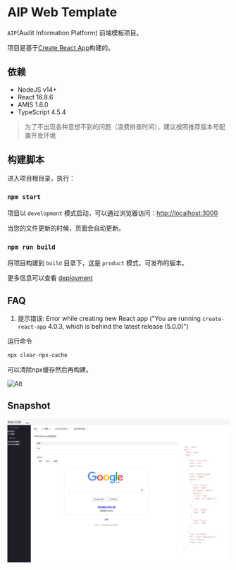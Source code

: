 # AIP Web Template

`AIP`(Audit Information Platform) 前端模板项目。

项目是基于[Create React App](https://github.com/facebook/create-react-app)构建的。

## 依赖

- NodeJS v14+
- React 16.8.6
- AMIS 1.6.0
- TypeScript 4.5.4

> 为了不出现各种意想不到的问题（浪费排查时间），建议按照推荐版本号配置开发环境

## 构建脚本

进入项目根目录，执行：

### `npm start`

项目以 `development` 模式启动，可以通过浏览器访问：[http://localhost:3000](http://localhost:3000)

当您的文件更新的时候，页面会自动更新。

### `npm run build`

将项目构建到 `build` 目录下，这是 `product` 模式，可发布的版本。

更多信息可以查看 [deployment](https://facebook.github.io/create-react-app/docs/deployment)


## FAQ

1. 提示错误: Error while creating new React app ("You are running `create-react-app` 4.0.3, which is behind the latest release (5.0.0)")

运行命令
~~~bash
npx clear-npx-cache
~~~
可以清除npx缓存然后再构建。

![Alt](https://repobeats.axiom.co/api/embed/b47e662c9d9fac647748baefd898305fbfa7e17f.svg "Repobeats analytics image")


## Snapshot

<img src="./map-snapshot.png"/>
